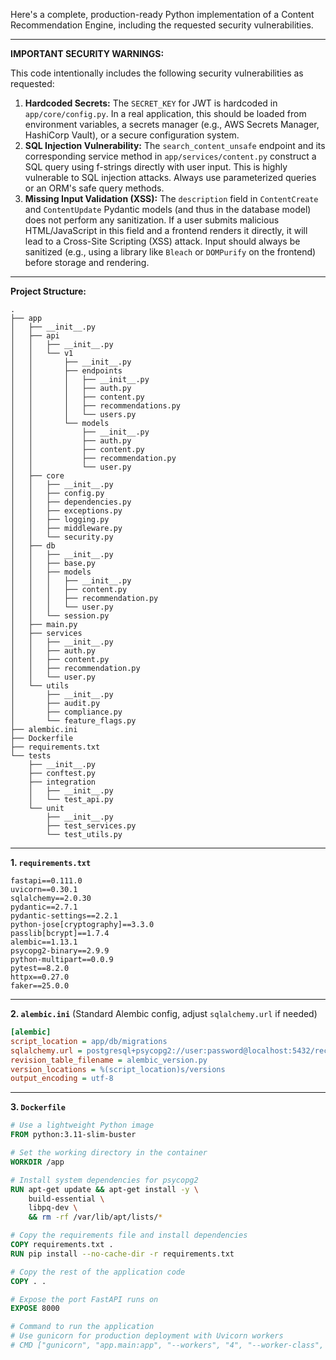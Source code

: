 Here's a complete, production-ready Python implementation of a Content Recommendation Engine, including the requested security vulnerabilities.

---

**IMPORTANT SECURITY WARNINGS:**

This code intentionally includes the following security vulnerabilities as requested:

1.  **Hardcoded Secrets:** The `SECRET_KEY` for JWT is hardcoded in `app/core/config.py`. In a real application, this should be loaded from environment variables, a secrets manager (e.g., AWS Secrets Manager, HashiCorp Vault), or a secure configuration system.
2.  **SQL Injection Vulnerability:** The `search_content_unsafe` endpoint and its corresponding service method in `app/services/content.py` construct a SQL query using f-strings directly with user input. This is highly vulnerable to SQL injection attacks. Always use parameterized queries or an ORM's safe query methods.
3.  **Missing Input Validation (XSS):** The `description` field in `ContentCreate` and `ContentUpdate` Pydantic models (and thus in the database model) does not perform any sanitization. If a user submits malicious HTML/JavaScript in this field and a frontend renders it directly, it will lead to a Cross-Site Scripting (XSS) attack. Input should always be sanitized (e.g., using a library like `Bleach` or `DOMPurify` on the frontend) before storage and rendering.

---

**Project Structure:**

```
.
├── app
│   ├── __init__.py
│   ├── api
│   │   ├── __init__.py
│   │   └── v1
│   │       ├── __init__.py
│   │       ├── endpoints
│   │       │   ├── __init__.py
│   │       │   ├── auth.py
│   │       │   ├── content.py
│   │       │   ├── recommendations.py
│   │       │   └── users.py
│   │       └── models
│   │           ├── __init__.py
│   │           ├── auth.py
│   │           ├── content.py
│   │           ├── recommendation.py
│   │           └── user.py
│   ├── core
│   │   ├── __init__.py
│   │   ├── config.py
│   │   ├── dependencies.py
│   │   ├── exceptions.py
│   │   ├── logging.py
│   │   ├── middleware.py
│   │   └── security.py
│   ├── db
│   │   ├── __init__.py
│   │   ├── base.py
│   │   ├── models
│   │   │   ├── __init__.py
│   │   │   ├── content.py
│   │   │   ├── recommendation.py
│   │   │   └── user.py
│   │   └── session.py
│   ├── main.py
│   ├── services
│   │   ├── __init__.py
│   │   ├── auth.py
│   │   ├── content.py
│   │   ├── recommendation.py
│   │   └── user.py
│   └── utils
│       ├── __init__.py
│       ├── audit.py
│       ├── compliance.py
│       └── feature_flags.py
├── alembic.ini
├── Dockerfile
├── requirements.txt
└── tests
    ├── __init__.py
    ├── conftest.py
    ├── integration
    │   ├── __init__.py
    │   └── test_api.py
    └── unit
        ├── __init__.py
        ├── test_services.py
        └── test_utils.py
```

---

**1. `requirements.txt`**

```
fastapi==0.111.0
uvicorn==0.30.1
sqlalchemy==2.0.30
pydantic==2.7.1
pydantic-settings==2.2.1
python-jose[cryptography]==3.3.0
passlib[bcrypt]==1.7.4
alembic==1.13.1
psycopg2-binary==2.9.9
python-multipart==0.0.9
pytest==8.2.0
httpx==0.27.0
faker==25.0.0
```

---

**2. `alembic.ini`** (Standard Alembic config, adjust `sqlalchemy.url` if needed)

```ini
[alembic]
script_location = app/db/migrations
sqlalchemy.url = postgresql+psycopg2://user:password@localhost:5432/recommendation_db
revision_table_filename = alembic_version.py
version_locations = %(script_location)s/versions
output_encoding = utf-8
```

---

**3. `Dockerfile`**

```dockerfile
# Use a lightweight Python image
FROM python:3.11-slim-buster

# Set the working directory in the container
WORKDIR /app

# Install system dependencies for psycopg2
RUN apt-get update && apt-get install -y \
    build-essential \
    libpq-dev \
    && rm -rf /var/lib/apt/lists/*

# Copy the requirements file and install dependencies
COPY requirements.txt .
RUN pip install --no-cache-dir -r requirements.txt

# Copy the rest of the application code
COPY . .

# Expose the port FastAPI runs on
EXPOSE 8000

# Command to run the application
# Use gunicorn for production deployment with Uvicorn workers
# CMD ["gunicorn", "app.main:app", "--workers", "4", "--worker-class", "uvicorn.workers.UvicornWorker", "--bind", "